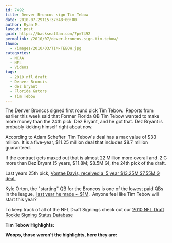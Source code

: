 ```yaml
---
id: 7492
title: Denver Broncos sign Tim Tebow
date: 2010-07-29T15:37:48+00:00
author: Ryan M.
layout: post
guid: https://backseatfan.com/?p=7492
permalink: /2010/07/dever-broncos-sign-tim-tebow/
thumb:
  - /images/2010/03/TIM-TEBOW.jpg
categories:
  - NCAA
  - NFL
  - Videos
tags:
  - 2010 nfl draft
  - Denver Broncis
  - dez bryant
  - Florida Gators
  - Tim Tebow
---
```


<div class="entry">
  <p>
    The Denver Broncos signed first round pick Tim Tebow.  Reports from earlier this week said that Former Florida QB Tim Tebow wanted to make more money than the 24th pick  Dez Bryant, and he got that. Dez Bryant is probably kicking himself right about now.
  </p>

  <p>
    According to Adam Schefter  Tim Tebow's deal has a max value of $33 million. It is a five-year, $11.25 million deal that includes $8.7 million guaranteed.
  </p>

  <p>
    If the contract gets maxed out that is almost 22 Million more overall and .2 G more than Dez Bryant (5 years, $11.8M; $8.5M G), the 24th pick of the draft.
  </p>

  <p>
    Last years 25th pick, <a href="https://backseatfan.com/2009/05/2009-nfl-draft-rookie-signing-status/">Vontae Davis, received a  5 year $13.25M $7.55M G deal.</a>
  </p>

  <p>
    Kyle Orton, the "starting" QB for the Broncos is one of the lowest paid QBs in the league,  <a href="http://content.usatoday.com/sports/football/nfl/salaries/playerdetail.aspx?player=3885">last year he made ~ $1M</a>.  Anyone feel like Tim Tebow will  start this year?<a href="http://articles.sun-sentinel.com/2009-07-31/sports/0907310053_1_vontae-davis-signings-miami-dolphins"><br /> </a>
  </p>

  <p>
    To keep track of all of the NFL Draft Signings check out our <a href="https://backseatfan.com/index.php/2010/04/2010-nfl-draft-rookie-signing-status/">2010 NFL Draft Rookie Signing Status Database</a>
  </p>

  <p>
    <strong>Tim Tebow Highlights:</strong>
  </p>

  <p>
  </p>

  <p>
    <strong>Woops, those weren't the highlights, here they are:</strong>
  </p>

  <p>
  </p>
</div>
